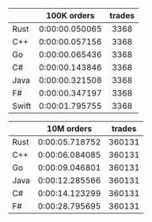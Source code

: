 ||100K orders|trades|
-|:-:|:-:|
|Rust|0:00:00.050065|3368|
|C++|0:00:00.057156|3368|
|Go|0:00:00.065436|3368|
|C#|0:00:00.143846|3368|
|Java|0:00:00.321508|3368|
|F#|0:00:00.347197|3368|
|Swift|0:00:01.795755|3368|


||10M orders|trades|
-|:-:|:-:|
|Rust|0:00:05.718752|360131|
|C++|0:00:06.084085|360131|
|Go|0:00:09.046801|360131|
|Java|0:00:12.285566|360131|
|C#|0:00:14.123299|360131|
|F#|0:00:28.795695|360131|


